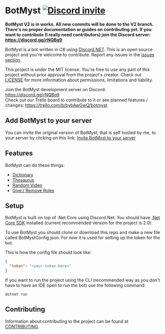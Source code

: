 # BotMyst [![Discord invite](https://discordapp.com/api/guilds/298510542535000065/widget.png)](https://discord.gg/k2WEr)

**BotMyst V2 is in works. All new commits will be done to the V2 branch. There's no proper documentation or guides on contributing yet. If you want to contribute (I really need contributors) join the Discord server: https://discord.gg/rNQBq9**

BotMyst is a bot written in C# using <a href="https://github.com/RogueException/Discord.Net">Discord.NET</a>. This is an open source project and you're welcome to contribute. Report any issues in the <a href="https://github.com/LeonLaci/BotMyst/issues">issues section</a>.

This project is under the MIT license. You're free to use any part of this project without prior approval from the project's creator. Check out <a href="https://github.com/LeonLaci/BotMyst/blob/master/LICENSE">LICENSE</a> for more information about permissions, limitations and liability.

Join the BotMyst development server on Discord: https://discord.gg/rNQBq9<br>
Check out our Trello board to contribute to it or see planned features / changes: https://trello.com/b/bybAwGwQ/botmyst

## Add BotMyst to your server
You can invite the original version of BotMyst, that is self hosted by me, to your server by clicking on this link:
[Invite BotMyst to your server](https://discordapp.com/oauth2/authorize?client_id=357196134298419200&scope=bot)

## Features
BotMyst can do these things:
* [Dictionary](https://github.com/CodeMyst/BotMyst/wiki/Dictionary-command)
* [Thesaurus](https://github.com/CodeMyst/BotMyst/wiki/Thesaurus)
* [Random Video](https://github.com/CodeMyst/BotMyst/wiki/Random-YouTube-video-command)
* [Give / Remove Roles](https://github.com/CodeMyst/BotMyst/wiki/Give---Remove-Role)

## Setup
BotMyst is built on top of .Net Core using Discord.Net. You should have <a href="https://www.microsoft.com/net/core#windowscmd">.Net Core SDK</a> installed (current recommended version for the project is 2.0).

To use BotMyst you should clone or download this repo and make a new file called BotMystConfig.json. For now it is used for setting up the token for the bot.

This is how the config file should look like:
```json
{
  "token": "<your-token-here>"
}
```

If you want to run the project using the CLI (recommended way as you don't have to have an IDE open to run the bot) use the following command:
```
dotnet run
```

## Contributing
Information about contributing to the project can be found at <a href="https://github.com/LeonLaci/BotMyst/blob/master/CONTRIBUTING.md">CONTRIBUTING</a>.

